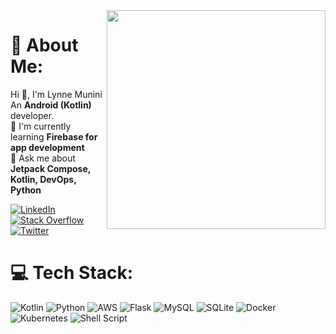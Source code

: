 <img src="https://user-images.githubusercontent.com/63019595/213786476-73978f7c-56c3-4e91-b201-2cf8a9bbb270.png" width="350" height="350" align="right">

# 💫 About Me:
Hi 👋, I'm Lynne Munini<br>An <b>Android (Kotlin)</b> developer.
<br>🌱 I'm currently learning <b> Firebase for app development</b><br>💬 Ask me about <b>Jetpack Compose, Kotlin, DevOps, Python</b>

[![LinkedIn](https://img.shields.io/badge/LinkedIn-%230077B5.svg?logo=linkedin&logoColor=white)](https://www.linkedin.com/in/lynnemunini/) [![Stack Overflow](https://img.shields.io/badge/-Stackoverflow-FE7A16?logo=stack-overflow&logoColor=white)](https://stackoverflow.com/users/15744375) [![Twitter](https://img.shields.io/badge/Twitter-%231DA1F2.svg?logo=Twitter&logoColor=white)](https://twitter.com/LynneMunini) 

# 💻 Tech Stack:
![Kotlin](https://img.shields.io/badge/kotlin-%230095D5.svg?style=plastic&logo=kotlin&logoColor=white) ![Python](https://img.shields.io/badge/python-3670A0?style=plastic&logo=python&logoColor=ffdd54) ![AWS](https://img.shields.io/badge/AWS-%23FF9900.svg?style=plastic&logo=amazon-aws&logoColor=white) ![Flask](https://img.shields.io/badge/flask-%23000.svg?style=plastic&logo=flask&logoColor=white) ![MySQL](https://img.shields.io/badge/mysql-%2300f.svg?style=plastic&logo=mysql&logoColor=white) ![SQLite](https://img.shields.io/badge/sqlite-%2307405e.svg?style=plastic&logo=sqlite&logoColor=white) ![Docker](https://img.shields.io/badge/docker-%230db7ed.svg?style=plastic&logo=docker&logoColor=white) ![Kubernetes](https://img.shields.io/badge/kubernetes-%23326ce5.svg?style=plastic&logo=kubernetes&logoColor=white) ![Shell Script](https://img.shields.io/badge/shell_script-%23121011.svg?style=plastic&logo=gnu-bash&logoColor=white)
<!-- #
![](https://github-readme-stats.vercel.app/api?username=lynnemunini&theme=monokai&hide_border=true&include_all_commits=false&count_private=true)<br/> -->
